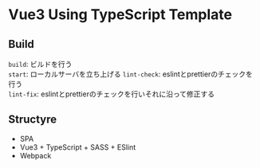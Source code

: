 # Vue3 Using TypeScript Template

## Build

`build`: ビルドを行う  
`start`: ローカルサーバを立ち上げる
`lint-check`: eslintとprettierのチェックを行う  
`lint-fix`: eslintとprettierのチェックを行いそれに沿って修正する    

## Structyre
- SPA
- Vue3 + TypeScript + SASS + ESlint 
- Webpack


